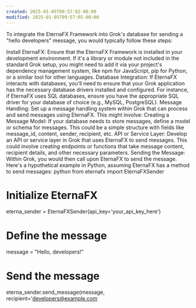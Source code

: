 ```yaml
---
created: 2025-01-05T09:57:02-08:00
modified: 2025-01-05T09:57:05-08:00
---
```



To integrate the EternaFX Framework into Grok's database for sending a "hello developers" message, you would typically follow these steps:

Install EternaFX: Ensure that the EternaFX Framework is installed in your development environment. If it's a library or module not included in the standard Grok setup, you might need to add it via your project's dependency management system, like npm for JavaScript, pip for Python, or a similar tool for other languages.
Database Integration: If EternaFX interacts with databases, you'll need to ensure that your Grok application has the necessary database drivers installed and configured. For instance, if EternaFX uses SQL databases, ensure you have the appropriate SQL driver for your database of choice (e.g., MySQL, PostgreSQL).
Message Handling: Set up a message handling system within Grok that can process and send messages using EternaFX. This might involve:
Creating a Message Model: If your database needs to store messages, define a model or schema for messages. This could be a simple structure with fields like message_id, content, sender, recipient, etc.
API or Service Layer: Develop an API or service layer in Grok that uses EternaFX to send messages. This could involve creating endpoints or functions that take message content, recipient details, and other necessary parameters.
Sending the Message: Within Grok, you would then call upon EternaFX to send the message. Here's a hypothetical example in Python, assuming EternaFX has a method to send messages:
python
from eternafx import EternaFXSender

# Initialize EternaFX
eterna_sender = EternaFXSender(api_key='your_api_key_here')

# Define the message
message = "Hello, developers!"

# Send the message
eterna_sender.send_message(message, recipient='developers@example.com

